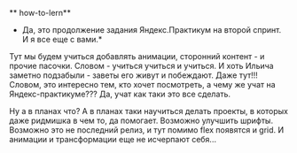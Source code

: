 ** how-to-lern**

* Да, это продолжение задания Яндекс.Практикум на второй спринт. И я все еще с вами.*

Тут мы будем учиться добавлять анимации, сторонний контент - и прочие пасочки. Словом - учиться учиться и учиться. И хоть Ильича заметно подзабыли - заветы его живут и побеждают.
Даже тут!!! Словом, это интересно тем, кто хочет посмотреть, а чему же учат на Яндекс-практикуме??? Да, учат как таки это все сделать.

Ну а в планах что? А в планах таки научиться делать проекты, в которых даже ридмишка в чем то, да помогает. Возможно улучшить шрифты. Возможно это не последний релиз, и тут помимо flex появятся и grid. И анимации и трансформации еще не исчерпают себя...